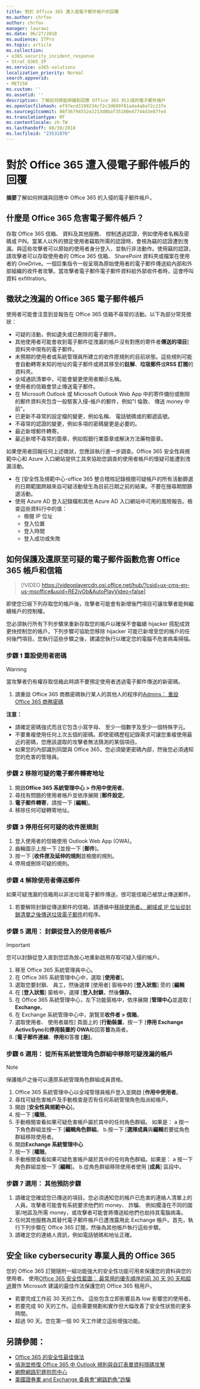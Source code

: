 ```yaml
---
title: 對於 Office 365 遭入侵電子郵件帳戶的回覆
ms.author: chrfox
author: chrfox
manager: laurawi
ms.date: 06/27/2018
ms.audience: ITPro
ms.topic: article
ms.collection:
- o365_security_incident_response
- Strat_O365_IP
ms.service: o365-solutions
localization_priority: Normal
search.appverid:
- MET150
ms.custom: ''
ms.assetid: ''
description: 了解如何將能辨識和回應 Office 365 的入侵的電子郵件帳戶
ms.openlocfilehash: ef97ecd3198234cf2c3d609f81a4a4a8af2c237e
ms.sourcegitcommit: 08f36794552e2213d0baf35180e47744d3e87fe4
ms.translationtype: MT
ms.contentlocale: zh-TW
ms.lasthandoff: 08/30/2018
ms.locfileid: "23531876"
---
```

# <a name="responding-to-a-compromised-email-account-in-office-365"></a>對於 Office 365 遭入侵電子郵件帳戶的回覆

**摘要**了解如何辨識與回應中 Office 365 的入侵的電子郵件帳戶。

## <a name="what-is-a-compromised-email-account-in-office-365"></a>什麼是 Office 365 危害電子郵件帳戶？
存取 Office 365 信箱、 資料及其他服務、 控制透過認證，例如使用者名稱及密碼或 PIN。當某人以外的預定使用者竊取所需的認證時，會視為竊的認證遭到洩漏。與這些攻擊者可以原始的使用者身分登入，並執行非法動作。使用竊的認證，請攻擊者可以存取使用者的 Office 365 信箱、 SharePoint 資料夾或檔案在使用者的 OneDrive。一個巨集指令一般呈現為原始使用者的電子郵件傳送給內部和外部組織的收件者攻擊。當攻擊者電子郵件電子郵件資料給外部收件者時，這會呼叫資料 exfiltration。

## <a name="symptoms-of-a-compromised-office-365-email-account"></a>徵狀之洩漏的 Office 365 電子郵件帳戶
使用者可能會注意到並報告在 Office 365 信箱不尋常的活動。以下為部分常見徵狀：
- 可疑的活動，例如遺失或已刪除的電子郵件。
- 其他使用者可能會收到電子郵件從洩漏的帳戶沒有對應的寄件者**傳送的項目**] 資料夾中現有的電子郵件。
- 未預期的使用者或系統管理員所建立的收件匣規則的目前狀態。這些規則可能會自動轉寄未知的地址的電子郵件或將其移至的**註解**、**垃圾郵件**或**RSS 訂閱**的資料夾。
- 全域通訊清單中，可能會變更使用者顯示名稱。
- 使用者的信箱會禁止傳送電子郵件。
- 在 Microsoft Outlook 或 Microsoft Outlook Web App 中的寄件備份或刪除的郵件資料夾包含一般駭客入侵-帳戶的郵件，例如"I 倫敦、 傳送 money 中前"。
- 已更新不尋常的設定檔的變更，例如名稱、 電話號碼或的郵遞區號。
- 不尋常的認證的變更，例如多項的密碼變更是必要的。
- 最近新增郵件轉寄。
- 最近新增不尋常的簽章，例如假銀行業簽章或解決方法藥物簽章。

如果使用者回報任何上述徵狀，您應該執行進一步調查。Office 365 安全性與規範中心和 Azure 入口網站提供工具來協助您調查的使用者帳戶的懷疑可能遭到洩漏活動。
- 在 [安全性及規範中心-office 365 整合稽核記錄檢閱可疑帳戶的所有活動篩選的日期範圍跨越來自可疑活動發生為目前日期之前的結果。不要在搜尋期間篩選活動。
- 使用 Azure AD 登入記錄檔和其他 Azure AD 入口網站中可用的風險報告。檢查這些資料行中的值：
    - 檢閱 IP 位址
    - 登入位置
    - 登入時間
    - 登入成功或失敗



## <a name="how-to-secure-and-restore-email-function-to-a-suspected-compromised-office-365-account-and-mailbox"></a>如何保護及還原至可疑的電子郵件函數危害 Office 365 帳戶和信箱

> [!VIDEO https://videoplayercdn.osi.office.net/hub/?csid=ux-cms-en-us-msoffice&uuid=RE2jvOb&AutoPlayVideo=false]

即使您已經下列存取您的帳戶後，攻擊者可能會有新增後門項目可讓攻擊者能夠繼續帳戶的控制權。

您必須執行所有下列步驟來重新存取您的帳戶以確保不會繼續 hijacker 搭配成效更快控制您的帳戶。下列步驟可協助您移除 hijacker 可能已新增至您的帳戶的任何後門項目。您執行這些步驟之後，建議您執行以確定您的電腦不危害病毒掃描。

### <a name="step-1-reset-the-users-password"></a>步驟 1 重設使用者密碼
> [!WARNING]
> 當攻擊者仍有權存取信箱此時請不要預定使用者透過電子郵件傳送的新密碼。

1. 請重設 Office 365 商務密碼執行某人的其他人的程序的[Admins： 重設 Office 365 商務密碼](https://support.office.com/article/admins-reset-office-365-business-passwords-7a5d073b-7fae-4aa5-8f96-9ecd041aba9c)

**注意：**
- 請確定密碼強式而且它包含小寫字母、 至少一個數字及至少一個特殊字元。 
- 不要重複使用任何上次五個的密碼。即使密碼歷程記錄需求可讓您重複使用最近的密碼，您應該選取的攻擊者無法猜測的某個項目。
- 如果您的內部識別同盟與 Office 365，您必須變更密碼內部，然後您必須通知您的危害的管理員。

### <a name="step-2-remove-suspicious-email-forwarding-addresses"></a>步驟 2 移除可疑的電子郵件轉寄地址
1. 開啟**Office 365 系統管理中心 > 作用中使用者**。
2. 尋找有問題的使用者帳戶並依序展開 [**郵件設定**。
3. **電子郵件轉寄**，請按一下 [**編輯**]。
4. 移除任何可疑轉寄地址。

### <a name="step-3-disable-any-suspicious-inbox-rules"></a>步驟 3 停用任何可疑的收件匣規則
1. 登入使用者的信箱使用 Outlook Web App (OWA)。
2. 齒輪圖示上按一下 [並按一下 [**郵件**]。
3. 按一下 [**收件匣及延伸的規則**並檢閱的規則。
4. 停用或刪除可疑的規則。

### <a name="step-4-unblock-the-user-from-sending-mail"></a>步驟 4 解除使用者傳送郵件
如果可疑洩漏的信箱用以非法垃圾電子郵件傳送，很可能信箱已被禁止傳送郵件。
1. 若要解除封鎖從傳送郵件的信箱，請遵循中[移除使用者、 網域或 IP 位址從封鎖清單之後傳送垃圾電子郵件](https://docs.microsoft.com/Office365/SecurityCompliance/removing-a-user-domain-or-ip-address-from-a-block-list-after-sending-spam-email )的程序。

### <a name="step-5-optional-block-the-user-account-from-signing-in"></a>步驟 5 選用： 封鎖從登入的使用者帳戶
> [!IMPORTANT]
> 您可以封鎖從登入直到您認為放心地重新啟用存取可疑入侵的帳戶。

1. 移至 Office 365 系統管理員中心。
2. 在 Office 365 系統管理中心中，選取 [**使用者**]。
3. 選取您要封鎖、 員工，然後選擇 [使用者] 窗格中的 [**登入狀態**] 旁的 [**編輯**
4. 在 [**登入狀態**] 窗格中，選擇 [**登入封鎖**，然後**儲存**。 
5. 在 Office 365 系統管理中心，左下功能窗格中，依序展開 [**管理中心**並選取 [ **Exchange**。
6. 在 Exchange 系統管理中心中，瀏覽至**收件者 > 信箱**。
7. 選取使用者、 使用者屬性] 頁面上的 [**行動裝置**，按一下 [**停用 Exchange ActivcSync**和**停用裝置的 OWA**和回答**皆**為兩者。
8. [**電子郵件連線**、**停用**和答覆 **[是]**。 

### <a name="step-6-optional-remove-the-suspected-compromised-account-from-all-administrative-role-groups"></a>步驟 6 選用： 從所有系統管理角色群組中移除可疑洩漏的帳戶
> [!NOTE]
> 保護帳戶之後可以還原系統管理角色群組成員資格。

1. Office 365 系統管理中心以全域管理員帳戶登入並開啟 [**作用中使用者**。
2. 尋找可疑危害帳戶及手動檢查是否有任何系統管理角色指派給帳戶。
3. 開啟 [**安全性與規範中心**]。
4. 按一下 [**權限**。
5. 手動檢閱查看如果可疑危害帳戶屬於其中的任何角色群組。 如果是： a 按一下角色群組並按一下 [**編輯角色群組**。 b.按一下 [**選擇成員**與**編輯**若要從角色群組移除使用者。
6. 開啟**Exchange 系統管理中心**
7. 按一下 [**權限**。
8. 手動檢閱查看如果可疑危害帳戶屬於其中的任何角色群組。如果是： a 按一下角色群組並按一下 [**編輯**]。 b.從角色群組移除使用者使用 [**成員**] 區段中。

### <a name="step-7-optional-additional-precautionary-steps"></a>步驟 7 選用： 其他預防步驟
1. 請確定您確認您已傳送的項目。您必須通知您的帳戶已危害的連絡人清單上的人員。攻擊者可能會有系統要求他們的 money、 詐騙、 例如擱淺在不同的國家/地區及所需 money，或攻擊者可能會將傳送給他們也劫持其電腦病毒。
2. 任何其他服務為其替代電子郵件帳戶已遭洩露用此 Exchange 帳戶。首先，執行下列步驟在 Office 365 訂閱，然後為其他帳戶執行這些步驟。
3. 請確定您的連絡人資訊，例如電話號碼和地址正確。

## <a name="secure-office-365-like-a-cybersecurity-pro"></a>安全 like cybersecurity 專業人員的 Office 365
您的 Office 365 訂閱隨附一組功能強大的安全性功能可用來保護您的資料與您的使用者。 使用[Office 365 安全性藍圖： 最常用的優先順序的前 30 天 90 天和超過](https://support.office.com/article/Office-365-security-roadmap-Top-priorities-for-the-first-30-days-90-days-and-beyond-28c86a1c-e4dd-4aad-a2a6-c768a21cb352)實作 Microsoft 建議的最佳作法保護您的 Office 365 租用戶。
- 若要完成工作前 30 天的工作。 這些包含立即影響且為 low 影響您的使用者。
- 若要完成 90 天的工作。這些需要規劃和實作但大幅改善了安全性狀態的更多時間。
- 超過 90 天。您在第一個 90 天工作建立這些增強功能。

## <a name="see-also"></a>另請參閱：
- [Office 365 的安全性最佳做法](https://support.office.com/article/Security-best-practices-for-Office-365-9295e396-e53d-49b9-ae9b-0b5828cdedc3)
- [偵測並修復 Office 365 中 Outlook 規則與自訂表單資料隱碼攻擊](detect-and-remediate-outlook-rules-forms-attack.md)
- [網際網路犯罪抱怨中心](http://www.ic3.gov/preventiontips.aspx)
- [美國證券業 and Exchange 委員會"網路釣魚"詐騙](http://www.sec.gov/investor/pubs/phishing.htm)
